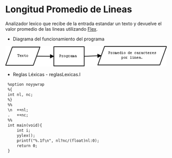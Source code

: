 # Longitud Promedio de Lineas

Analizador lexico que recibe de la entrada estandar un texto y devuelve el valor promedio de las lineas utilizando [Flex](http://flex.sourceforge.net/).  


* Diagrama del funcionamiento del programa

![iagrama-LongitudPromedioDeLineas.png](https://github.com/nanderson87/SSL/blob/master/Longitud-Promedio-de-Lineas/Diagramas/Diagrama-LongitudPromedioDeLineas.png)


* Reglas Léxicas - reglasLexicas.l

```
 %option noyywrap
 %{
 int nl, nc;	
 %}
 %%
 \n  ++nl;
 .	 ++nc;
 %%
 int main(void){
	 int i;
	 yylex();
	 printf("%.1f\n", nl?nc/(float)nl:0);
	 return 0;
 }
```
